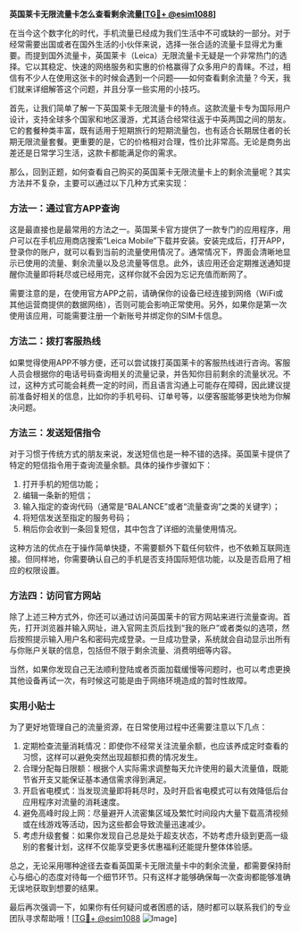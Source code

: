 **英国莱卡无限流量卡怎么查看剩余流量[[TG💪+ @esim1088](https://t.me/s/esim1088)]**

在当今这个数字化的时代，手机流量已经成为我们生活中不可或缺的一部分。对于经常需要出国或者在国外生活的小伙伴来说，选择一张合适的流量卡显得尤为重要。而提到国外流量卡，英国莱卡（Leica）无限流量卡无疑是一个非常热门的选择。它以其稳定、快速的网络服务和实惠的价格赢得了众多用户的青睐。不过，相信有不少人在使用这张卡的时候会遇到一个问题——如何查看剩余流量？今天，我们就来详细解答这个问题，并且分享一些实用的小技巧。

首先，让我们简单了解一下英国莱卡无限流量卡的特点。这款流量卡专为国际用户设计，支持全球多个国家和地区漫游，尤其适合经常往返于中英两国之间的朋友。它的套餐种类丰富，既有适用于短期旅行的短期流量包，也有适合长期居住者的长期无限流量套餐。更重要的是，它的价格相对合理，性价比非常高。无论是商务出差还是日常学习生活，这款卡都能满足你的需求。

那么，回到正题，如何查看自己购买的英国莱卡无限流量卡上的剩余流量呢？其实方法并不复杂，主要可以通过以下几种方式来实现：

### 方法一：通过官方APP查询

这是最直接也是最常用的方法之一。英国莱卡官方提供了一款专门的应用程序，用户可以在手机应用商店搜索“Leica Mobile”下载并安装。安装完成后，打开APP，登录你的账户，就可以看到当前的流量使用情况了。通常情况下，界面会清晰地显示已使用的流量、剩余流量以及总流量等信息。此外，该应用还会定期推送通知提醒你流量即将耗尽或已经用完，这样你就不会因为忘记充值而断网了。

需要注意的是，在使用官方APP之前，请确保你的设备已经连接到网络（WiFi或其他运营商提供的数据网络），否则可能会影响正常使用。另外，如果你是第一次使用该应用，可能需要注册一个新账号并绑定你的SIM卡信息。

### 方法二：拨打客服热线

如果觉得使用APP不够方便，还可以尝试拨打英国莱卡的客服热线进行咨询。客服人员会根据你的电话号码查询相关的流量记录，并告知你目前剩余的流量状况。不过，这种方式可能会耗费一定的时间，而且语言沟通上可能存在障碍，因此建议提前准备好相关的信息，比如你的手机号码、订单号等，以便客服能够更快地为你解决问题。

### 方法三：发送短信指令

对于习惯于传统方式的朋友来说，发送短信也是一种不错的选择。英国莱卡提供了特定的短信指令用于查询流量余额。具体的操作步骤如下：

1. 打开手机的短信功能；
2. 编辑一条新的短信；
3. 输入指定的查询代码（通常是“BALANCE”或者“流量查询”之类的关键字）；
4. 将短信发送至指定的服务号码；
5. 稍后你会收到一条回复短信，其中包含了详细的流量使用情况。

这种方法的优点在于操作简单快捷，不需要额外下载任何软件，也不依赖互联网连接。但同样地，你需要确认自己的手机是否支持国际短信功能，以及是否启用了相应的权限设置。

### 方法四：访问官方网站

除了上述三种方式外，你还可以通过访问英国莱卡的官方网站来进行流量查询。首先，打开浏览器并输入网址，进入官网主页后找到“我的账户”或者类似的选项，然后按照提示输入用户名和密码完成登录。一旦成功登录，系统就会自动显示出所有与你账户关联的信息，包括但不限于剩余流量、消费明细等内容。

当然，如果你发现自己无法顺利登陆或者页面加载缓慢等问题时，也可以考虑更换其他设备再试一次，有时候这可能是由于网络环境造成的暂时性故障。

### 实用小贴士

为了更好地管理自己的流量资源，在日常使用过程中还需要注意以下几点：

1. 定期检查流量消耗情况：即使你不经常关注流量余额，也应该养成定时查看的习惯，这样可以避免突然出现超额扣费的情况发生。
2. 合理分配每日限额：根据个人实际需求调整每天允许使用的最大流量值，既能节省开支又能保证基本通信需求得到满足。
3. 开启省电模式：当发现流量即将耗尽时，及时开启省电模式可以有效降低后台应用程序对流量的消耗速度。
4. 避免高峰时段上网：尽量避开人流密集区域及繁忙时间段内大量下载高清视频或在线游戏等活动，因为这些都会导致流量迅速减少。
5. 考虑升级套餐：如果你发现自己总是处于超支状态，不妨考虑升级到更高一级别的套餐计划，这样不仅能享受更多优惠福利还能提升整体体验感。

总之，无论采用哪种途径去查看英国莱卡无限流量卡中的剩余流量，都需要保持耐心与细心的态度对待每一个细节环节。只有这样才能够确保每一次查询都能够准确无误地获取到想要的结果。

最后再次强调一下，如果你有任何疑问或者困惑的话，随时都可以联系我们的专业团队寻求帮助哦！[[TG💪+ @esim1088](https://t.me/s/esim1088) ![Image](https://i.postimg.cc/4NQfJmqS/Snipaste-2025-05-13-00-14-12.png)]